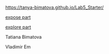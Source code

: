 https://tanya-bimatova.github.io/Lab5_Starter/

[expose part](/expose.html)

[explore part](/explore.html)

Tatiana Bimatova

Vladimir Em

